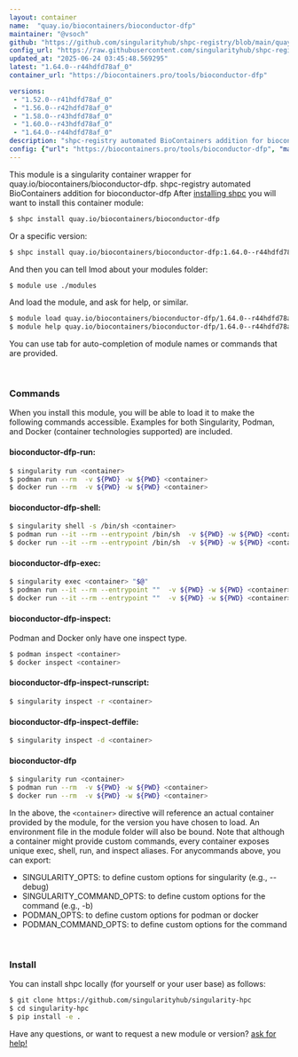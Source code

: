 ```yaml
---
layout: container
name:  "quay.io/biocontainers/bioconductor-dfp"
maintainer: "@vsoch"
github: "https://github.com/singularityhub/shpc-registry/blob/main/quay.io/biocontainers/bioconductor-dfp/container.yaml"
config_url: "https://raw.githubusercontent.com/singularityhub/shpc-registry/main/quay.io/biocontainers/bioconductor-dfp/container.yaml"
updated_at: "2025-06-24 03:45:48.569295"
latest: "1.64.0--r44hdfd78af_0"
container_url: "https://biocontainers.pro/tools/bioconductor-dfp"

versions:
 - "1.52.0--r41hdfd78af_0"
 - "1.56.0--r42hdfd78af_0"
 - "1.58.0--r43hdfd78af_0"
 - "1.60.0--r43hdfd78af_0"
 - "1.64.0--r44hdfd78af_0"
description: "shpc-registry automated BioContainers addition for bioconductor-dfp"
config: {"url": "https://biocontainers.pro/tools/bioconductor-dfp", "maintainer": "@vsoch", "description": "shpc-registry automated BioContainers addition for bioconductor-dfp", "latest": {"1.64.0--r44hdfd78af_0": "sha256:c070f3b4bcae0491a8d679be354367926278d81f04da8edb2920d381ed97b10a"}, "tags": {"1.52.0--r41hdfd78af_0": "sha256:6ce737d366c1159e727827a638834e918b03712ba8fc47f796d7d77907123e0e", "1.56.0--r42hdfd78af_0": "sha256:29ab07f6cc4fe8dc003411716ab22489d6b27ae69538cadf6a8dceeb03519264", "1.58.0--r43hdfd78af_0": "sha256:f650b9a24a6c725931abeeb45322ef7bf9ed8e61c8183f5a569ba25e36205732", "1.60.0--r43hdfd78af_0": "sha256:cf0a06e72afe227a81dff501e58fcf1cf9a6c32a61ef722716bb7e811a64ed9f", "1.64.0--r44hdfd78af_0": "sha256:c070f3b4bcae0491a8d679be354367926278d81f04da8edb2920d381ed97b10a"}, "docker": "quay.io/biocontainers/bioconductor-dfp"}
---
```


This module is a singularity container wrapper for quay.io/biocontainers/bioconductor-dfp.
shpc-registry automated BioContainers addition for bioconductor-dfp
After [installing shpc](#install) you will want to install this container module:


```bash
$ shpc install quay.io/biocontainers/bioconductor-dfp
```

Or a specific version:

```bash
$ shpc install quay.io/biocontainers/bioconductor-dfp:1.64.0--r44hdfd78af_0
```

And then you can tell lmod about your modules folder:

```bash
$ module use ./modules
```

And load the module, and ask for help, or similar.

```bash
$ module load quay.io/biocontainers/bioconductor-dfp/1.64.0--r44hdfd78af_0
$ module help quay.io/biocontainers/bioconductor-dfp/1.64.0--r44hdfd78af_0
```

You can use tab for auto-completion of module names or commands that are provided.

<br>

### Commands

When you install this module, you will be able to load it to make the following commands accessible.
Examples for both Singularity, Podman, and Docker (container technologies supported) are included.

#### bioconductor-dfp-run:

```bash
$ singularity run <container>
$ podman run --rm  -v ${PWD} -w ${PWD} <container>
$ docker run --rm  -v ${PWD} -w ${PWD} <container>
```

#### bioconductor-dfp-shell:

```bash
$ singularity shell -s /bin/sh <container>
$ podman run --it --rm --entrypoint /bin/sh  -v ${PWD} -w ${PWD} <container>
$ docker run --it --rm --entrypoint /bin/sh  -v ${PWD} -w ${PWD} <container>
```

#### bioconductor-dfp-exec:

```bash
$ singularity exec <container> "$@"
$ podman run --it --rm --entrypoint ""  -v ${PWD} -w ${PWD} <container> "$@"
$ docker run --it --rm --entrypoint ""  -v ${PWD} -w ${PWD} <container> "$@"
```

#### bioconductor-dfp-inspect:

Podman and Docker only have one inspect type.

```bash
$ podman inspect <container>
$ docker inspect <container>
```

#### bioconductor-dfp-inspect-runscript:

```bash
$ singularity inspect -r <container>
```

#### bioconductor-dfp-inspect-deffile:

```bash
$ singularity inspect -d <container>
```



#### bioconductor-dfp

```bash
$ singularity run <container>
$ podman run --rm  -v ${PWD} -w ${PWD} <container>
$ docker run --rm  -v ${PWD} -w ${PWD} <container>
```


In the above, the `<container>` directive will reference an actual container provided
by the module, for the version you have chosen to load. An environment file in the
module folder will also be bound. Note that although a container
might provide custom commands, every container exposes unique exec, shell, run, and
inspect aliases. For anycommands above, you can export:

 - SINGULARITY_OPTS: to define custom options for singularity (e.g., --debug)
 - SINGULARITY_COMMAND_OPTS: to define custom options for the command (e.g., -b)
 - PODMAN_OPTS: to define custom options for podman or docker
 - PODMAN_COMMAND_OPTS: to define custom options for the command

<br>

### Install

You can install shpc locally (for yourself or your user base) as follows:

```bash
$ git clone https://github.com/singularityhub/singularity-hpc
$ cd singularity-hpc
$ pip install -e .
```

Have any questions, or want to request a new module or version? [ask for help!](https://github.com/singularityhub/singularity-hpc/issues)